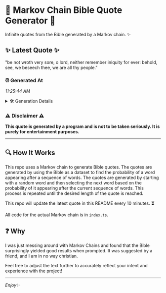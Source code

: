 # 📖 Markov Chain Bible Quote Generator 📖

Infinite quotes from the Bible generated by a Markov chain. ✨

## ✨ Latest Quote ✨
"be not wroth very sore, o lord, neither remember iniquity for ever: behold, see, we beseech thee, we are all thy people."

### ⏰ Generated At
*11:25:44 AM*

<details>
    <summary>🛠️ Generation Details</summary>
    <p>
        <strong>🌱 Seed:</strong> be<br>
        <strong>🔄 Iterations:</strong> 21<br>
        <strong>📜 Context History:</strong><br>[ be ]: not<br>[ be, not ]: wroth<br>[ be, not, wroth ]: very<br>[ be, not, wroth, very ]: sore,<br>[ be, not, wroth, very, sore, ]: o<br>[ be, not, wroth, very, sore,, o ]: lord,<br>[ not, wroth, very, sore,, o, lord, ]: neither<br>[ wroth, very, sore,, o, lord,, neither ]: remember<br>[ very, sore,, o, lord,, neither, remember ]: iniquity<br>[ sore,, o, lord,, neither, remember, iniquity ]: for<br>[ o, lord,, neither, remember, iniquity, for ]: ever:<br>[ lord,, neither, remember, iniquity, for, ever: ]: behold,<br>[ neither, remember, iniquity, for, ever:, behold, ]: see,<br>[ remember, iniquity, for, ever:, behold,, see, ]: we<br>[ iniquity, for, ever:, behold,, see,, we ]: beseech<br>[ for, ever:, behold,, see,, we, beseech ]: thee,<br>[ ever:, behold,, see,, we, beseech, thee, ]: we<br>[ behold,, see,, we, beseech, thee,, we ]: are<br>[ see,, we, beseech, thee,, we, are ]: all<br>[ we, beseech, thee,, we, are, all ]: thy<br>[ beseech, thee,, we, are, all, thy ]: people.<br>
    </p>
</details>

### ⚠️ Disclaimer ⚠️
**This quote is generated by a program and is not to be taken seriously. It is purely for entertainment purposes.**

---

## 🔍 How It Works

This repo uses a Markov chain to generate Bible quotes. The quotes are generated by using the Bible as a dataset to find the probability of a word appearing after a sequence of words. The quotes are generated by starting with a random word and then selecting the next word based on the probability of it appearing after the current sequence of words. This process is repeated until the desired length of the quote is reached.

This repo will update the latest quote in this README every 10 minutes. ⏳

All code for the actual Markov chain is in `index.ts`.

## ❓ Why

I was just messing around with Markov Chains and found that the Bible surprisingly yielded good results when prompted. 
It was suggested by a friend, and I am in no way christian.

Feel free to adjust the text further to accurately reflect your intent and experience with the project!

---

*Enjoy*✨
